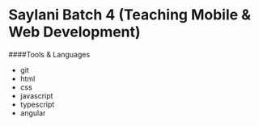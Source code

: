 # Saylani Batch 4 (Teaching Mobile & Web Development)

####Tools & Languages
* git
* html
* css
* javascript
* typescript
* angular
